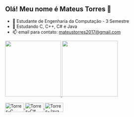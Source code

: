 ## Olá! Meu nome é Mateus Torres 👋



- 🔭 Estudante de Engenharia da Computação - 3 Semestre
- 🌱 Estudando C, C++, C# e Java
- 📫 email para contato: mateustorres2017@gmail.com

<div align= >
  <a href="https://github.com/torresmateus">
  <img height="180em" src="https://github-readme-stats.vercel.app/api?username=torresmateus&show_icons=true&theme=cobalt&include_all_commits=true&count_private=true"/>
  <img height="180em" src="https://github-readme-stats.vercel.app/api/top-langs/?username=torresmateus&layout=compact&langs_count=7&theme=cobalt"/>
</div>
  
  
  <div style="display: inline_block"><br>
  <img align="center" alt="Torres-C" height="30" width="60" src="https://cdn.jsdelivr.net/gh/devicons/devicon/icons/c/c-original.svg">
  <img align="center" alt="Torres-C#" height="30" width="60" src="https://cdn.jsdelivr.net/gh/devicons/devicon/icons/csharp/csharp-plain.svg">
  <img align="center" alt="Torres-Java" height="30" width="60" src="https://cdn.jsdelivr.net/gh/devicons/devicon/icons/java/java-plain.svg">
</div>

 ##
